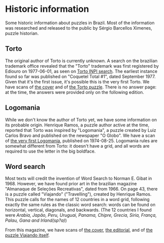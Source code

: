 # Historic information

Some historic information about puzzles in Brazil. Most of the information was researched and released to the public by Sérgio Barcellos Ximenes, puzzle historian.

## Torto

The original author of Torto is currently unknown. A search on the brazilian trademark office revealed that the "Torto" trademark was first registered by Ediouro on 1977-06-01, as seen on [Torto INPI search](torto-inpi.pdf). The earliest instance found so far was published on "Coquetel Total #1", dated September 1977. Given that it's the first issue, it's possible this is the very first Torto. We have scans of [the cover](coquetel-total-cover.pdf) and of [the Torto puzzle](coquetel-total-torto.pdf). There is no answer page: at the time, the answers were provided only on the following edition.

## Logomania

While we don't know the author of Torto yet, we have some information on its probable origin. Henrique Ramos, a puzzle author active at the time, reported that Torto was inspired by "Logomania", a puzzle created by Luiz Carlos Bravo and published on the newspaper "O Globo". We have a scan of [the very first Logomania](logomania.pdf), published on 1974-08-25. Logomania rules are somewhat different from Torto: it doesn't have a grid, and all words are required to use the letter in the big boldface.

## Word search

Most texts will credit the invention of Word Search to Norman E. Gibat in 1968. However, we have found prior art in the brazilian magazine "Almanaque de Seleções Recreativas", dated from 1966. On page 43, there is a puzzle called "Viajando" ("Travelling"), created by Henrique Ramos. This puzzle calls for the names of 12 countries in a word grid, following exactly the same rules as the classic word search: words can be found on horizontal, vertical, diagonals, and backwards. (The 12 countries I found were *Arabia, Japão, Peru, Uruguai, Panama, Chipre, Grecia, Siria, França, Palau, Gana and Irland(sp?a)*)

From this magazine, we have scans of [the cover](Almanaque-cover.jpg), [the editorial](Almanaque-address.jpg), and of [the puzzle Viajando itself](Almanaque-wordsearch.jpg).
